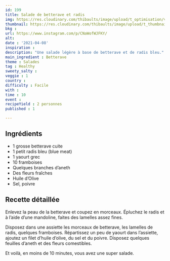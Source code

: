 ```yaml
---
id: 199
title: Salade de betterave et radis
img: https://res.cloudinary.com/thibaults/image/upload/t_optimisation/v1617907639/Recipes/20210408_salade_betterave.jpg
thumbnail: https://res.cloudinary.com/thibaults/image/upload/t_thumbnail_josie/v1617907639/Recipes/20210408_salade_betterave.jpg
bkg : 
url: https://www.instagram.com/p/CNaWofWJFKY/
alt: 
date : '2021-04-08'
inspiration : 
description: "Une salade légère à base de betterave et de radis bleu."
main_ingredient : Betterave
theme : Salades
tag : Healthy
sweety_salty : 
veggie : 1
country : 
difficulty : Facile
with : 
time : 10
event : 
recipeYield : 2 personnes
published : 1

---
```


## Ingrédients
 - 1 grosse betterave cuite
 - 1 petit radis bleu (blue meat)
 - 1 yaourt grec
 - 10 framboises
 - Quelques branches d’aneth
 - Des fleurs fraîches
 - Huile d’Olive
 - Sel, poivre

## Recette détaillée
Enlevez la peau de la betterave et coupez en morceaux. Épluchez le radis et à l’aide d’une mandoline, faites des lamelles assez fines.

Disposez dans une assiette les morceaux de betterave, les lamelles de radis, quelques framboises. Répartissez un peu de yaourt dans l’assiette, ajoutez un filet d’huile d’olive, du sel et du poivre.
Disposez quelques feuilles d’aneth et des fleurs comestibles.

Et voilà, en moins de 10 minutes, vous avez une super salade.